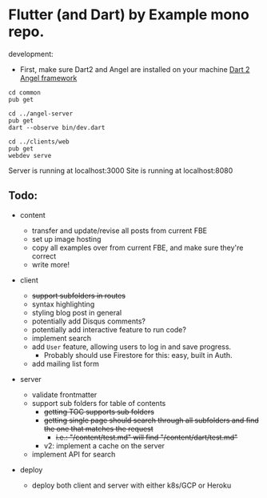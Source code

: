 # Flutter (and Dart) by Example mono repo.

development:

- First, make sure Dart2 and Angel are installed on your machine
[Dart 2](https://dart.dev/get-dart)
[Angel framework](https://github.com/angel-dart)

```text
cd common
pub get

cd ../angel-server
pub get
dart --observe bin/dev.dart

cd ../clients/web
pub get
webdev serve
```

Server is running at localhost:3000
Site is running at localhost:8080


## Todo:

- content
    - transfer and update/revise all posts from current FBE
    - set up image hosting
    - copy all examples over from current FBE, and make sure they're correct
    - write more!
    
- client
    - ~~support subfolders in routes~~
    - syntax highlighting
    - styling blog post in general
    - potentially add Disqus comments?
    - potentially add interactive feature to run code?
    - implement search
    - add `User` feature, allowing users to log in and save progress.
        - Probably should use Firestore for this: easy, built in Auth.
    - add mailing list form
    
- server
    - validate frontmatter
    - support sub folders for table of contents
        - ~~getting TOC supports sub folders~~
        - ~~getting single page should search through all subfolders and find the one that matches the request~~
            - ~~i.e.: "/content/test.md" will find "/content/dart/test.md"~~
        - v2: implement a cache on the server
    - implement API for search

- deploy
    - deploy both client and server with either k8s/GCP or Heroku

    
